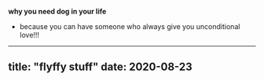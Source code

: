 
**why you need dog in your life**
- because you can have someone who always give you unconditional love!!!

---
title: "flyffy stuff"
date: 2020-08-23
---
